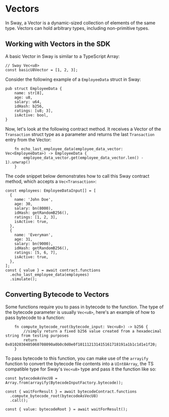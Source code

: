 # Vectors

In Sway, a Vector is a dynamic-sized collection of elements of the same type. Vectors can hold arbitrary types, including non-primitive types.

## Working with Vectors in the SDK

A basic Vector in Sway is similar to a TypeScript Array:

```
// Sway Vec<u8>
const basicU8Vector = [1, 2, 3];
```

Consider the following example of a `EmployeeData` struct in Sway:

```
pub struct EmployeeData {
    name: str[8],
    age: u8,
    salary: u64,
    idHash: b256,
    ratings: [u8; 3],
    isActive: bool,
}
```

Now, let's look at the following contract method. It receives a Vector of the `Transaction` struct type as a parameter and returns the last `Transaction` entry from the Vector:

```
    fn echo_last_employee_data(employee_data_vector: Vec<EmployeeData>) -> EmployeeData {
        employee_data_vector.get(employee_data_vector.len() - 1).unwrap()
    }
```

The code snippet below demonstrates how to call this Sway contract method, which accepts a `Vec<Transaction>`:

```
const employees: EmployeeDataInput[] = [
  {
    name: 'John Doe',
    age: 30,
    salary: bn(8000),
    idHash: getRandomB256(),
    ratings: [1, 2, 3],
    isActive: true,
  },
  {
    name: 'Everyman',
    age: 31,
    salary: bn(9000),
    idHash: getRandomB256(),
    ratings: [5, 6, 7],
    isActive: true,
  },
];
const { value } = await contract.functions
  .echo_last_employee_data(employees)
  .simulate();
```

## Converting Bytecode to Vectors

Some functions require you to pass in bytecode to the function. The type of the bytecode parameter is usually `Vec<u8>`, here's an example of how to pass bytecode to a function:

```
    fn compute_bytecode_root(bytecode_input: Vec<u8>) -> b256 {
        //simply return a fixed b256 value created from a hexadecimal string from testing purposes
        return 0x0102030405060708090a0b0c0d0e0f101112131415161718191a1b1c1d1e1f20;
    }
```

To pass bytecode to this function, you can make use of the `arrayify` function to convert the bytecode file contents into a `UInt8Array`, the TS compatible type for Sway's `Vec<u8>` type and pass it the function like so:

```
const bytecodeAsVecU8 = Array.from(arrayify(BytecodeInputFactory.bytecode));

const { waitForResult } = await bytecodeContract.functions
  .compute_bytecode_root(bytecodeAsVecU8)
  .call();

const { value: bytecodeRoot } = await waitForResult();
```
